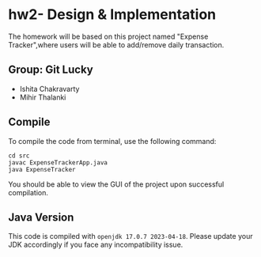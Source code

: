 # hw2- Design & Implementation

The homework will be based on this project named "Expense Tracker",where users will be able to add/remove daily transaction. 


## Group: Git Lucky
- Ishita Chakravarty
- Mihir Thalanki

## Compile

To compile the code from terminal, use the following command:
```
cd src
javac ExpenseTrackerApp.java
java ExpenseTracker
```

You should be able to view the GUI of the project upon successful compilation. 

## Java Version
This code is compiled with ```openjdk 17.0.7 2023-04-18```. Please update your JDK accordingly if you face any incompatibility issue.